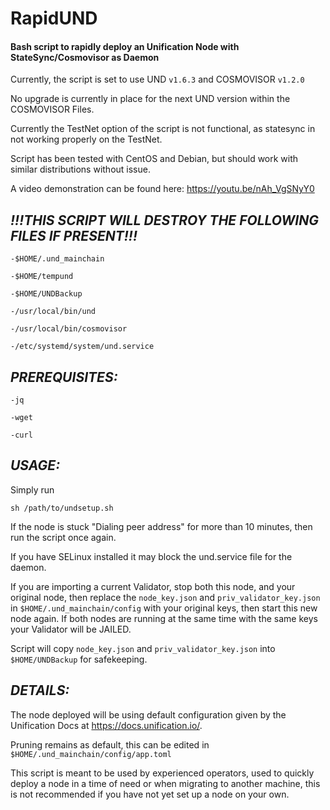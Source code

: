 # RapidUND
#### Bash script to rapidly deploy an Unification Node with StateSync/Cosmovisor as Daemon

Currently, the script is set to use UND `v1.6.3` and COSMOVISOR `v1.2.0`

No upgrade is currently in place for the next UND version within the COSMOVISOR Files.

Currently the TestNet option of the script is not functional, as statesync in not working properly on the TestNet.

Script has been tested with CentOS and Debian, but should work with similar distributions without issue.

A video demonstration can be found here:
https://youtu.be/nAh_VgSNyY0

## *!!!THIS SCRIPT WILL DESTROY THE FOLLOWING FILES IF PRESENT!!!*
```
-$HOME/.und_mainchain

-$HOME/tempund

-$HOME/UNDBackup

-/usr/local/bin/und

-/usr/local/bin/cosmovisor

-/etc/systemd/system/und.service
```


## *PREREQUISITES:*
```
-jq

-wget

-curl
```

## *USAGE:*

Simply run 
```
sh /path/to/undsetup.sh
```

If the node is stuck "Dialing peer address" for more than 10 minutes, then run the script once again.

If you have SELinux installed it may block the und.service file for the daemon.

If you are importing a current Validator, stop both this node, and your original node, then replace the `node_key.json` and `priv_validator_key.json` in `$HOME/.und_mainchain/config` with your original keys, then start this new node again. If both nodes are running at the same time with the same keys your Validator will be JAILED.

Script will copy `node_key.json` and `priv_validator_key.json` into `$HOME/UNDBackup` for safekeeping.

## *DETAILS:*

The node deployed will be using default configuration given by the Unification Docs at https://docs.unification.io/.

Pruning remains as default, this can be edited in `$HOME/.und_mainchain/config/app.toml`

This script is meant to be used by experienced operators, used to quickly deploy a node in a time of need or when migrating to another machine, this is not recommended if you have not yet set up a node on your own.




